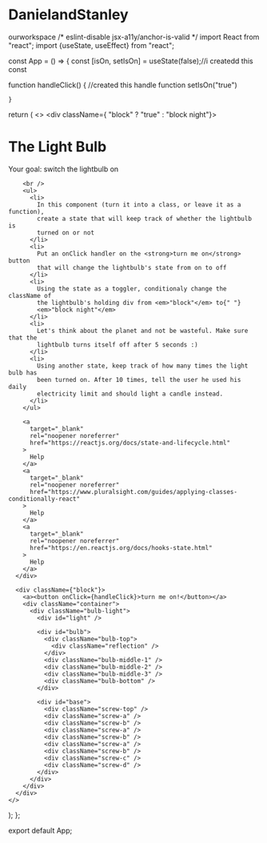 # DanielandStanley
ourworkspace
/* eslint-disable jsx-a11y/anchor-is-valid */
import React from "react";
import {useState, useEffect} from "react";


const App = () => {
  const [isOn, setIsOn] = useState(false);//i createdd this const

  function handleClick() {  //created this handle function
    setIsOn("true")

    } 
   


  return (
    <>
      <div className={ "block" ? "true"  : "block night"}>
        <h1>The Light Bulb</h1>
        Your goal: switch the lightbulb on

        <br />
        <ul>
          <li>
            In this component (turn it into a class, or leave it as a function),
            create a state that will keep track of whether the lightbulb is
            turned on or not
          </li>
          <li>
            Put an onClick handler on the <strong>turn me on</strong> button
            that will change the lightbulb's state from on to off
          </li>
          <li>
            Using the state as a toggler, conditionaly change the className of
            the lightbulb's holding div from <em>"block"</em> to{" "}
            <em>"block night"</em>
          </li>
          <li>
            Let's think about the planet and not be wasteful. Make sure that the
            lightbulb turns itself off after 5 seconds :)
          </li>
          <li>
            Using another state, keep track of how many times the light bulb has
            been turned on. After 10 times, tell the user he used his daily
            electricity limit and should light a candle instead.
          </li>
        </ul>
    
        <a
          target="_blank"
          rel="noopener noreferrer"
          href="https://reactjs.org/docs/state-and-lifecycle.html"
        >
          Help
        </a>
        <a
          target="_blank"
          rel="noopener noreferrer"
          href="https://www.pluralsight.com/guides/applying-classes-conditionally-react"
        >
          Help
        </a>
        <a
          target="_blank"
          rel="noopener noreferrer"
          href="https://en.reactjs.org/docs/hooks-state.html"
        >
          Help
        </a>
      </div>

      <div className={"block"}>
        <a><button onClick={handleClick}>turn me on!</button></a>
        <div className="container">
          <div className="bulb-light">
            <div id="light" />

            <div id="bulb">
              <div className="bulb-top">
                <div className="reflection" />
              </div>
              <div className="bulb-middle-1" />
              <div className="bulb-middle-2" />
              <div className="bulb-middle-3" />
              <div className="bulb-bottom" />
            </div>

            <div id="base">
              <div className="screw-top" />
              <div className="screw-a" />
              <div className="screw-b" />
              <div className="screw-a" />
              <div className="screw-b" />
              <div className="screw-a" />
              <div className="screw-b" />
              <div className="screw-c" />
              <div className="screw-d" />
            </div>
          </div>
        </div>
      </div>
    </>
  );
};

export default App;
